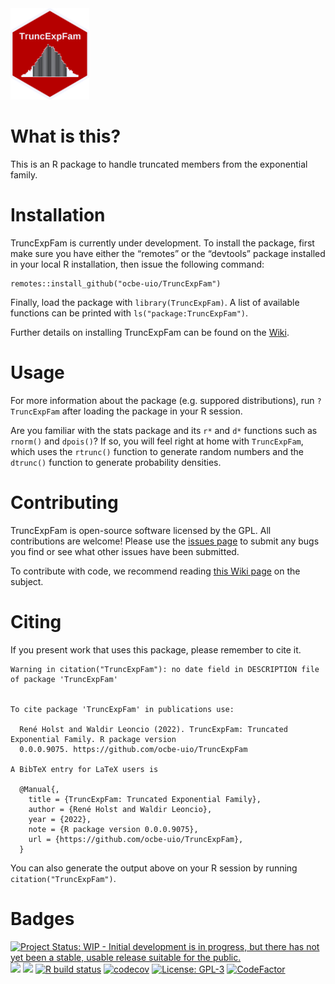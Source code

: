 <img src="logo.png" width=25%>

# What is this?

This is an R package to handle truncated members from the exponential
family.

# Installation

TruncExpFam is currently under development. To install the package,
first make sure you have either the “remotes” or the “devtools” package
installed in your local R installation, then issue the following
command:

    remotes::install_github("ocbe-uio/TruncExpFam")

Finally, load the package with `library(TruncExpFam)`. A list of
available functions can be printed with `ls("package:TruncExpFam")`.

Further details on installing TruncExpFam can be found on the
[Wiki](https://github.com/ocbe-uio/TruncExpFam/wiki/Installing-TruncExpFam).

# Usage

For more information about the package (e.g. suppored distributions),
run `?TruncExpFam` after loading the package in your R session.

Are you familiar with the stats package and its `r*` and `d*` functions
such as `rnorm()` and `dpois()`? If so, you will feel right at home with
`TruncExpFam`, which uses the `rtrunc()` function to generate random
numbers and the `dtrunc()` function to generate probability densities.

# Contributing

TruncExpFam is open-source software licensed by the GPL. All
contributions are welcome! Please use the [issues
page](https://github.com/ocbe-uio/TruncExpFam/issues) to submit any bugs
you find or see what other issues have been submitted.

To contribute with code, we recommend reading [this Wiki
page](https://github.com/ocbe-uio/TruncExpFam/wiki/Contributing-to-the-project)
on the subject.

# Citing

If you present work that uses this package, please remember to cite it.

    Warning in citation("TruncExpFam"): no date field in DESCRIPTION file of package 'TruncExpFam'


    To cite package 'TruncExpFam' in publications use:

      René Holst and Waldir Leoncio (2022). TruncExpFam: Truncated Exponential Family. R package version
      0.0.0.9075. https://github.com/ocbe-uio/TruncExpFam

    A BibTeX entry for LaTeX users is

      @Manual{,
        title = {TruncExpFam: Truncated Exponential Family},
        author = {René Holst and Waldir Leoncio},
        year = {2022},
        note = {R package version 0.0.0.9075},
        url = {https://github.com/ocbe-uio/TruncExpFam},
      }

You can also generate the output above on your R session by running
`citation("TruncExpFam")`.

# Badges

[![Project Status: WIP - Initial development is in progress, but there
has not yet been a stable, usable release suitable for the
public.](https://www.repostatus.org/badges/latest/wip.svg)](https://www.repostatus.org/#wip)
[![](https://img.shields.io/github/last-commit/ocbe-uio/TruncExpFam.svg)](https://github.com/ocbe-uio/TruncExpFam/commits/develop)
[![](https://img.shields.io/github/languages/code-size/ocbe-uio/TruncExpFam.svg)](https://github.com/ocbe-uio/TruncExpFam)
[![R build
status](https://github.com/ocbe-uio/TruncExpFam/workflows/R-CMD-check/badge.svg)](https://github.com/ocbe-uio/TruncExpFam/actions)
[![codecov](https://codecov.io/gh/ocbe-uio/TruncExpFam/branch/develop/graph/badge.svg?token=78YFRZKJO6)](https://codecov.io/gh/ocbe-uio/TruncExpFam)
[![License:
GPL-3](https://img.shields.io/badge/license-GPL--3-blue.svg)](https://cran.r-project.org/web/licenses/GPL-3)
[![CodeFactor](https://www.codefactor.io/repository/github/ocbe-uio/TruncExpFam/badge)](https://www.codefactor.io/repository/github/ocbe-uio/TruncExpFam)
